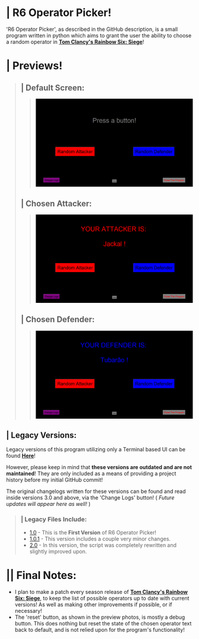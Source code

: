 # | R6 Operator Picker!
'R6 Operator Picker', as described
in the GitHub description,
is a small program written in
python which aims to grant
the user the ability to
choose a random operator in
[**Tom Clancy's Rainbow Six: Siege**](https://www.ubisoft.com/en-us/game/rainbow-six/siege)!

# | Previews!
> ## | Default Screen:
>> ![MainScreen.png](images/MainScreen.png)
>
> ## | Chosen Attacker:
>> ![AttackerChosen.png](images/AttackerChosen.png)
> 
> ## | Chosen Defender:
>> ![DefenderChosen.png](images/DefenderChosen.png)

## | Legacy Versions:
Legacy versions of this program
utilizing only a Terminal based
UI can be found [**Here**](legacy)!

However, please keep in mind
that **these versions are outdated
and are not maintained**! They
are only included as a
means of providing a project
history before my initial GitHub
commit!

The original changelogs written for
these versions can be found
and read inside versions 3.0
and above, via the 'Change
Logs' button! ( *Future updates will
appear here as well!* )

> ### | Legacy Files Include:
> - [1.0](legacy/v1.0) - This is the **First Version** of R6 Operator Picker!
> - [1.0.1](legacy/v1.0.1) - This version includes a couple very minor changes.
> - [2.0](legacy/v2.0) - In this version, the script was completely rewritten and slightly improved upon.

# || Final Notes:
- I plan to make a
patch every season release of
[**Tom Clancy's Rainbow Six: Siege**](https://www.ubisoft.com/en-us/game/rainbow-six/siege),
to keep the list of
possible operators up to date
with current versions! As well
as making other improvements if
possible, or if necessary!
- The 'reset' button, as shown
in the preview photos, is
mostly a debug button. This
does nothing but reset the
state of the chosen operator
text back to default, and
is not relied upon for
the program's functionality!